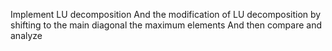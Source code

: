Implement LU decomposition
And the modification of LU decomposition by shifting to the main diagonal the maximum elements
And then compare and analyze
